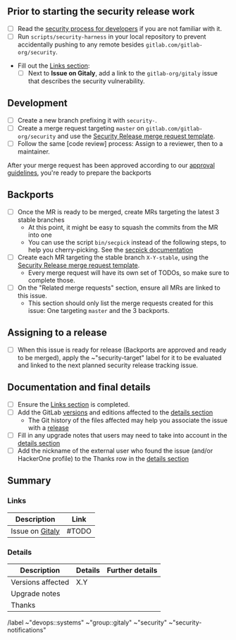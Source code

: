 <!--
# Read me first!

Create this issue under https://gitlab.com/gitlab-org/security

Set the title to: `Description of the original issue`
-->

## Prior to starting the security release work

- [ ] Read the [security process for developers] if you are not familiar with it.
- [ ] Run `scripts/security-harness` in your local repository to prevent accidentally pushing to any remote besides `gitlab.com/gitlab-org/security`.
- Fill out the [Links section](#links):
  - [ ] Next to **Issue on Gitaly**, add a link to the `gitlab-org/gitaly` issue that describes the security vulnerability.

## Development

- [ ] Create a new branch prefixing it with `security-`.
- [ ] Create a merge request targeting `master` on `gitlab.com/gitlab-org/security` and use the [Security Release merge request template].
- [ ] Follow the same [code review] process: Assign to a reviewer, then to a maintainer.

After your merge request has been approved according to our [approval guidelines], you're ready to prepare the backports

## Backports

- [ ] Once the MR is ready to be merged, create MRs targeting the latest 3 stable branches
   * At this point, it might be easy to squash the commits from the MR into one
   * You can use the script `bin/secpick` instead of the following steps, to help you cherry-picking. See the [secpick documentation]
- [ ] Create each MR targeting the stable branch `X-Y-stable`, using the [Security Release merge request template].
   * Every merge request will have its own set of TODOs, so make sure to complete those.
- [ ] On the "Related merge requests" section, ensure all MRs are linked to this issue.
   * This section should only list the merge requests created for this issue: One targeting `master` and the 3 backports.

## Assigning to a release

- [ ] When this issue is ready for release (Backports are approved and ready to be merged), apply the ~"security-target" label for it to be evaluated and linked to the next planned security release tracking issue.

## Documentation and final details

- [ ] Ensure the [Links section](#links) is completed.
- [ ] Add the GitLab [versions](https://gitlab.com/gitlab-org/release/docs/-/blob/master/general/security/developer.md#versions-affected) and editions affected to the [details section](#details)
  * The Git history of the files affected may help you associate the issue with a [release](https://about.gitlab.com/releases/)
- [ ] Fill in any upgrade notes that users may need to take into account in the [details section](#details)
- [ ] Add the nickname of the external user who found the issue (and/or HackerOne profile) to the Thanks row in the [details section](#details)

## Summary

### Links

| Description | Link |
| -------- | -------- |
| Issue on [Gitaly](https://gitlab.com/gitlab-org/gitaly/issues) | #TODO  |

### Details

| Description | Details | Further details|
| -------- | -------- | -------- |
| Versions affected | X.Y  | |
| Upgrade notes | | |
| Thanks | | |

[gitaly-ce-version]: https://gitlab.com/gitlab-org/gitlab-ce/blob/master/GITALY_SERVER_VERSION
[security process for developers]: https://gitlab.com/gitlab-org/release/docs/blob/master/general/security/developer.md
[secpick documentation]: https://gitlab.com/gitlab-org/release/docs/-/blob/master/general/security/utilities/secpick_script.md
[security Release merge request template]: https://gitlab.com/gitlab-org/security/gitaly/blob/master/.gitlab/merge_request_templates/Security%20Release.md
[code review process]: https://docs.gitlab.com/ee/development/code_review.html
[approval guidelines]: https://docs.gitlab.com/ee/development/code_review.html#approval-guidelines
[issue as related]: https://docs.gitlab.com/ee/user/project/issues/related_issues.html#adding-a-related-issue

/label ~"devops::systems" ~"group::gitaly" ~"security" ~"security-notifications"
